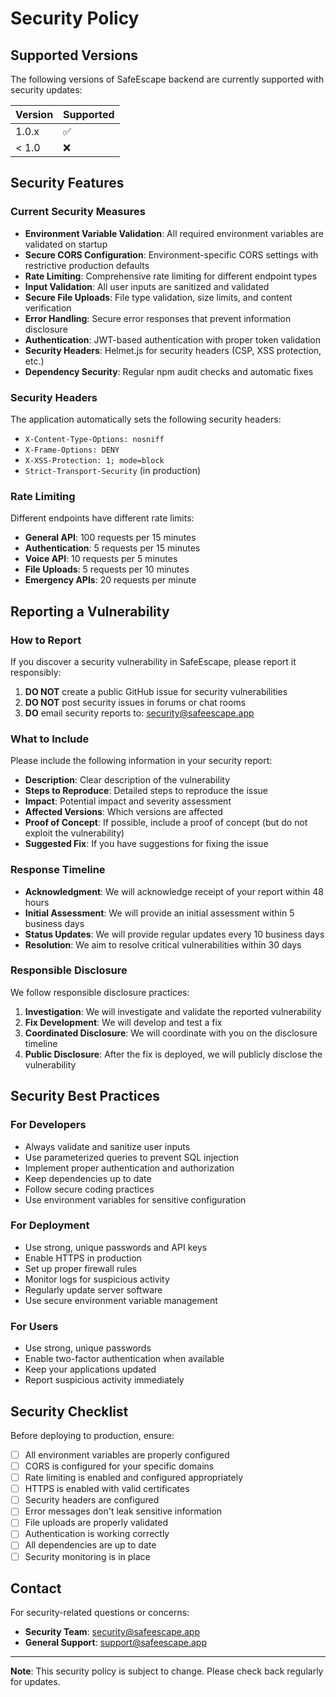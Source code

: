 # Security Policy

## Supported Versions

The following versions of SafeEscape backend are currently supported with security updates:

| Version | Supported          |
| ------- | ------------------ |
| 1.0.x   | :white_check_mark: |
| < 1.0   | :x:                |

## Security Features

### Current Security Measures

- **Environment Variable Validation**: All required environment variables are validated on startup
- **Secure CORS Configuration**: Environment-specific CORS settings with restrictive production defaults
- **Rate Limiting**: Comprehensive rate limiting for different endpoint types
- **Input Validation**: All user inputs are sanitized and validated
- **Secure File Uploads**: File type validation, size limits, and content verification
- **Error Handling**: Secure error responses that prevent information disclosure
- **Authentication**: JWT-based authentication with proper token validation
- **Security Headers**: Helmet.js for security headers (CSP, XSS protection, etc.)
- **Dependency Security**: Regular npm audit checks and automatic fixes

### Security Headers

The application automatically sets the following security headers:

- `X-Content-Type-Options: nosniff`
- `X-Frame-Options: DENY`
- `X-XSS-Protection: 1; mode=block`
- `Strict-Transport-Security` (in production)

### Rate Limiting

Different endpoints have different rate limits:

- **General API**: 100 requests per 15 minutes
- **Authentication**: 5 requests per 15 minutes
- **Voice API**: 10 requests per 5 minutes
- **File Uploads**: 5 requests per 10 minutes
- **Emergency APIs**: 20 requests per minute

## Reporting a Vulnerability

### How to Report

If you discover a security vulnerability in SafeEscape, please report it responsibly:

1. **DO NOT** create a public GitHub issue for security vulnerabilities
2. **DO NOT** post security issues in forums or chat rooms
3. **DO** email security reports to: [security@safeescape.app](mailto:security@safeescape.app)

### What to Include

Please include the following information in your security report:

- **Description**: Clear description of the vulnerability
- **Steps to Reproduce**: Detailed steps to reproduce the issue
- **Impact**: Potential impact and severity assessment
- **Affected Versions**: Which versions are affected
- **Proof of Concept**: If possible, include a proof of concept (but do not exploit the vulnerability)
- **Suggested Fix**: If you have suggestions for fixing the issue

### Response Timeline

- **Acknowledgment**: We will acknowledge receipt of your report within 48 hours
- **Initial Assessment**: We will provide an initial assessment within 5 business days
- **Status Updates**: We will provide regular updates every 10 business days
- **Resolution**: We aim to resolve critical vulnerabilities within 30 days

### Responsible Disclosure

We follow responsible disclosure practices:

1. **Investigation**: We will investigate and validate the reported vulnerability
2. **Fix Development**: We will develop and test a fix
3. **Coordinated Disclosure**: We will coordinate with you on the disclosure timeline
4. **Public Disclosure**: After the fix is deployed, we will publicly disclose the vulnerability

## Security Best Practices

### For Developers

- Always validate and sanitize user inputs
- Use parameterized queries to prevent SQL injection
- Implement proper authentication and authorization
- Keep dependencies up to date
- Follow secure coding practices
- Use environment variables for sensitive configuration

### For Deployment

- Use strong, unique passwords and API keys
- Enable HTTPS in production
- Set up proper firewall rules
- Monitor logs for suspicious activity
- Regularly update server software
- Use secure environment variable management

### For Users

- Use strong, unique passwords
- Enable two-factor authentication when available
- Keep your applications updated
- Report suspicious activity immediately

## Security Checklist

Before deploying to production, ensure:

- [ ] All environment variables are properly configured
- [ ] CORS is configured for your specific domains
- [ ] Rate limiting is enabled and configured appropriately
- [ ] HTTPS is enabled with valid certificates
- [ ] Security headers are configured
- [ ] Error messages don't leak sensitive information
- [ ] File uploads are properly validated
- [ ] Authentication is working correctly
- [ ] All dependencies are up to date
- [ ] Security monitoring is in place

## Contact

For security-related questions or concerns:

- **Security Team**: [security@safeescape.app](mailto:security@safeescape.app)
- **General Support**: [support@safeescape.app](mailto:support@safeescape.app)

---

**Note**: This security policy is subject to change. Please check back regularly for updates.
